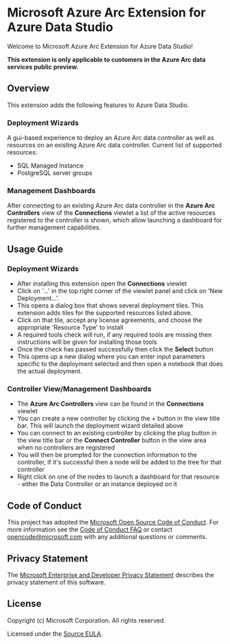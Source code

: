 # Microsoft Azure Arc Extension for Azure Data Studio

Welcome to Microsoft Azure Arc Extension for Azure Data Studio!

**This extension is only applicable to customers in the Azure Arc data services public preview.**

## Overview

This extension adds the following features to Azure Data Studio.

### Deployment Wizards

A gui-based experience to deploy an Azure Arc data controller as well as resources on an existing Azure Arc data controller. Current list of supported resources:
* SQL Managed Instance
* PostgreSQL server groups

### Management Dashboards

After connecting to an existing Azure Arc data controller in the **Azure Arc Controllers** view of the **Connections** viewlet a list of the active resources registered to the controller is shown, which allow launching a dashboard for further management capabilities.

## Usage Guide

### Deployment Wizards

* After installing this extension open the **Connections** viewlet
* Click on '...' in the top right corner of the viewlet panel and click on 'New Deployment...'.
* This opens a dialog box that shows several deployment tiles. This extension adds tiles for the supported resources listed above.
* Click on that tile, accept any license agreements, and choose the appropriate 'Resource Type' to install
* A required tools check will run, if any required tools are missing then instructions will be given for installing those tools
* Once the check has passed successfully then click the **Select** button
* This opens up a new dialog where you can enter input parameters specific to the deployment selected and then open a notebook that does the actual deployment.

### Controller View/Management Dashboards

* The **Azure Arc Controllers** view can be found in the **Connections** viewlet
* You can create a new controller by clicking the + button in the view title bar. This will launch the deployment wizard detailed above
* You can connect to an existing controller by clicking the plug button in the view title bar or the **Connect Controller** button in the view area when no controllers are registered
* You will then be prompted for the connection information to the controller, if it's successful then a node will be added to the tree for that controller
* Right click on one of the nodes to launch a dashboard for that resource - either the Data Controller or an instance deployed on it

## Code of Conduct

This project has adopted the [Microsoft Open Source Code of Conduct](https://opensource.microsoft.com/codeofconduct/). For more information see the [Code of Conduct FAQ](https://opensource.microsoft.com/codeofconduct/faq/) or contact [opencode@microsoft.com](mailto:opencode@microsoft.com) with any additional questions or comments.

## Privacy Statement

The [Microsoft Enterprise and Developer Privacy Statement](https://privacy.microsoft.com/en-us/privacystatement) describes the privacy statement of this software.

## License

Copyright (c) Microsoft Corporation. All rights reserved.

Licensed under the [Source EULA](https://raw.githubusercontent.com/Microsoft/azuredatastudio/main/LICENSE.txt).
